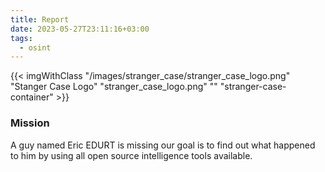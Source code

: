```yaml
---
title: Report
date: 2023-05-27T23:11:16+03:00
tags:
  - osint
---
```


{{< imgWithClass "/images/stranger_case/stranger_case_logo.png" "Stanger Case Logo" "stranger_case_logo.png" "" "stranger-case-container" >}}

### Mission

A guy named Eric EDURT is missing our goal is to find out what happened to him by using all open source intelligence tools available.
